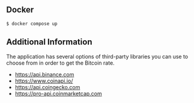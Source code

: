## Docker

````
$ docker compose up
````

## Additional Information

The application has several options of third-party libraries you can use to choose from in order to get the Bitcoin rate.

-   https://api.binance.com
-   https://www.coinapi.io/
-   https://api.coingecko.com
-   https://pro-api.coinmarketcap.com
